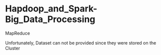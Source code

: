 # Hapdoop_and_Spark-Big_Data_Processing
MapReduce


Unfortunately, Dataset can not be provided since they were stored on the Cluster
